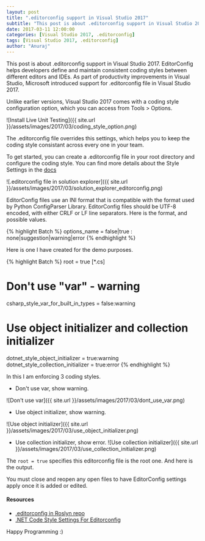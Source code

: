 ```yaml
---
layout: post
title: ".editorconfig support in Visual Studio 2017"
subtitle: "This post is about .editorconfig support in Visual Studio 2017. EditorConfig helps developers define and maintain consistent coding styles between different editors and IDEs. As part of productivity improvements in Visual Studio, Microsoft introduced support for .editorconfig file in Visual Studio 2017."
date: 2017-03-11 12:00:00
categories: [Visual Studio 2017, .editorconfig]
tags: [Visual Studio 2017, .editorconfig]
author: "Anuraj"
---
```

This post is about .editorconfig support in Visual Studio 2017. EditorConfig helps developers define and maintain consistent coding styles between different editors and IDEs. As part of productivity improvements in Visual Studio, Microsoft introduced support for .editorconfig file in Visual Studio 2017.

Unlike earlier versions, Visual Studio 2017 comes with a coding style configuration option, which you can access from Tools &gt; Options.

![Install Live Unit Testing]({{ site.url }}/assets/images/2017/03/coding_style_option.png)

The .editorconfig file overrides this settings, which helps you to keep the coding style consistant across every one in your team.

To get started, you can create a .editorconfig file in your root directory and configure the coding style. You can find more details about the Style Settings in the [docs](https://docs.microsoft.com/en-us/visualstudio/ide/editorconfig-code-style-settings-reference)

![.editorconfig file in solution explorer]({{ site.url }}/assets/images/2017/03/solution_explorer_editorconfig.png)

EditorConfig files use an INI format that is compatible with the format used by Python ConfigParser Library. EditorConfig files should be UTF-8 encoded, with either CRLF or LF line separators. Here is the format, and possible values.

{% highlight Batch %}
options_name = false|true : none|suggestion|warning|error
{% endhighlight %}

Here is one I have created for the demo purposes.

{% highlight Batch %}
root = true
[*.cs]
# Don't use "var" - warning
csharp_style_var_for_built_in_types = false:warning
# Use object initializer and collection initializer
dotnet_style_object_initializer = true:warning
dotnet_style_collection_initializer = true:error
{% endhighlight %}

In this I am enforcing 3 coding styles.

* Don't use var, show warning.

![Don't use var]({{ site.url }}/assets/images/2017/03/dont_use_var.png)

* Use object initializer, show warning.

![Use object initializer]({{ site.url }}/assets/images/2017/03/use_object_initializer.png)

* Use collection initializer, show error.
![Use collection initializer]({{ site.url }}/assets/images/2017/03/use_collection_initializer.png)

The `root = true` specifies this editorconfig file is the root one. And here is the output.

You must close and reopen any open files to have EditorConfig settings apply once it is added or edited.

#### Resources

* [.editorconfig in Roslyn repo](https://github.com/dotnet/roslyn/blob/master/.editorconfig)
* [.NET Code Style Settings For Editorconfig](https://docs.microsoft.com/en-us/visualstudio/ide/editorconfig-code-style-settings-reference)

Happy Programming :)